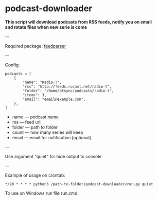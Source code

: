 podcast-downloader
==================

**This script will download podcasts from RSS feeds, notify you on email and rotate files when new serie is come**

--

Required package: [feedparser](https://pypi.python.org/pypi/feedparser)

--

Config:

```
podcasts = [
    {
        "name": "Radio-T",
        "rss": "http://feeds.rucast.net/radio-t",
        "folder": "/home/btsync/podcasts/radio-t",
        "items": 3,
        "email": "email@example.com",
    },
]
```

* name — podcast name
* rss — feed url
* folder — path to folder
* count — how many series will keep
* email — email for notification [optional]

--

Use argument "quiet" for hide output to console

--

Example of usage on crontab:
```
*/20 * * * * python3 /path-to-folder/podcast-downloader/run.py quiet
```

To use on Windows run file run.cmd.
